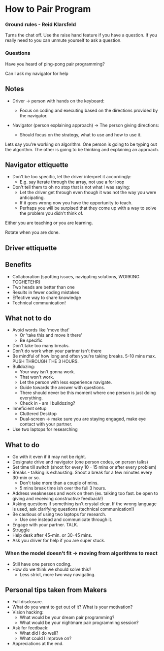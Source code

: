 # How to Pair Program

### Ground rules - Reid Klarsfeld
Turns the chat off.
Use the raise hand feature if you have a question.
If you really need to you can unmute yourself to ask a question.

### Questions

Have you heard of ping-pong pair programming?

Can I ask my navigator for help

## Notes

- Driver -> person with hands on the keyboard:
  - Focus on coding and executing based on the directions provided by the navigator.

- Navigator (person explaining approach) -> The person giving directions:
  - Should focus on the strategy, what to use and how to use it.

Lets say you're working on algorithm. One person is going to be typing out the algorithm. The other is going to be thinking and explaining an approach.

## Navigator ettiquette

- Don't be too specific, let the driver interpret it accordingly:
  - E.g. say iterate through the array, not use a for loop
- Don't tell them to oh no stop that is not what I was saying:
  - Let the driver get through even though it was not the way you were anticipating.
  - If it goes wrong now you have the opportunity to teach.
  - Perhaps you will be surpised that they come up with a way to solve the problem you didn't think of.

Either you are teaching or you are learning.

Rotate when you are done.

## Driver ettiquette

## Benefits

- Collaboration (spotting issues, navigating solutions, WORKING TOGHETEHR)
- Two heads are better than one
- Results in fewer coding mistakes
- Effective way to share knowledge
- Technical communication!

## What not to do
- Avoid words like 'move that'
  - Or 'take this and move it there'
  - Be specific
- Don't take too many breaks.
- Don't do work when your partner isn't there
- Be mindful of how long and often you're taking breaks. 5-10 mins max. PUSH THROUGH THE 3 HOURS.
- Bulldozing:
  - Your way isn't gonna work.
  - That won't work.
  - Let the person with less experience navigate.
  - Guide towards the answer with questions.
  - There should never be this moment where one person is just doing everything.
  - Check in - am I bulldozing?
- Inneficient setup
  - Cluttered Desktop
  - Dual-screen -> make sure you are staying engaged, make eye contact with your partner.
- Use two laptops for researching

## What to do

- Go with it even if it may not be right.
- Designate drive and navigator (one person codes, on person talks)
- Set time till switch (shoot for every 10 - 15 mins or after every problem)
- Breaks - talking is exhausting. Shoot a break for a few minutes every 30-min or so.
  - Don't take more than a couple of mins.
  - 5 mins break time ish over the full 3 hours.
- Address weaknesses and work on them (ex. talking too fast. be open to giving and receiving *constructive* feedback!)
- Asking questions if something isn't crystal clear. If the wrong language is used, ask clarifying questions (technical communication!)
- Be cautious of using two laptops for research.
  - Use one instead and communicate through it.
- Engage with your partner. TALK.
- Struggle
- Help desk after 45-min. or 30-45 mins.
- Ask you driver for help if you are super stuck.

### When the model doesn't fit -> moving from algorithms to react

- Still have one person coding.
- How do we think we should solve this?
  - Less strict, more two way navigating.

## Personal tips taken from Makers

- Full disclosure.
- What do you want to get out of it? What is your motivation?
- Vision hacking:
  - What would be your dream pair programming?
  - What would be your nightmare pair programming session?
- Ask for feedback:
  - What did I do well?
  - What could I improve on?
- Appreciations at the end.

